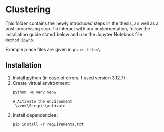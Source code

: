 # Clustering
This folder contains the newly introduced steps in the thesis, as well as a post-processing step. To interact with our implementation, follow the installation guide stated below and use the Jupyter Notebook file `Method.ipynb`.

Example place files are given in `place_files\`.

## Installation
1. Install python (in case of errors, I used version 3.12.7)
2. Create virtual environment:
    ```
    python -m venv venv

    # Activate the environment
    .\venv\Scripts\activate
    ```
3. Install dependencies:
    ```
    pip install -r requirements.txt
    ```